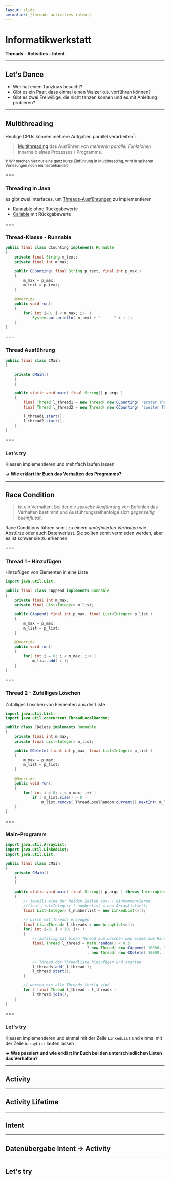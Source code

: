 ```yaml
---
layout: slide
permalink: /threads-activities-intent/
---
```


# Informatikwerkstatt
__Threads - Activities - Intent__

---

## Let's Dance

* Wer hat einen Tanzkurs besucht?
* Gibt es ein Paar, dass einmal einen Walzer o.ä. vorführen können?
* Gibt es zwei Freiwillige, die nicht tanzen können und es mit Anleitung probieren?

--- 

## Multithreading

Heutige CPUs können mehrere Aufgaben parallel verarbeiten<sup>1</sup>:

> [Multithreading](https://de.wikipedia.org/wiki/Multithreading) das Ausführen von _mehreren parallel Funktionen_ innerhalb eines Prozesses / Programms.

<small>1: Wir machen hier nur eine ganz kurze Einführung in Multithreading, wird in späteren Vorlesungen noch einmal behandelt</small>

===

### Threading in Java

es gibt zwei Interfaces, um [Threads-Ausführungen](https://www.baeldung.com/java-runnable-callable) zu implementieren
	
* [Runnable](https://docs.oracle.com/javase/10/docs/api/java/lang/Runnable.html) ohne Rückgabewerte
* [Callable](https://docs.oracle.com/javase/10/docs/api/java/util/concurrent/Callable.html) mit Rückgabewerte

===

### Thread-Klasse - Runnable

```java
public final class CCounting implements Runnable
{
    private final String m_text;
    private final int m_max;

    public CCounting( final String p_text, final int p_max )
    {
        m_max = p_max;
        m_text = p_text;
    }

    @Override
    public void run()
    {
        for( int i=0; i < m_max; i++ )
            System.out.println( m_text + "      " + i );
    }
}
```

===

### Thread Ausführung

```java
public final class CMain
{

    private CMain()
    {
    }

    public static void main( final String[] p_args )
    {
        final Thread l_thread1 = new Thread( new CCounting( "erster Thread", 10 ) );
        final Thread l_thread2 = new Thread( new CCounting( "zweiter Thread", 10 ) );

        l_thread1.start();
        l_thread2.start();
    }
}
```

===

### Let's try

Klassen implementieren und mehrfach laufen lassen 

__&rarr; Wie erklärt ihr Euch das Verhalten des Programms?__

---

## Race Condition

> ist ein Verhalten, bei der die _zeitliche Ausführung_ von Befehlen das Verhalten bestimmt und Ausführungsreihenfolge sich _gegenseitig beeinflusst_.

Race Conditions führen somit zu einem _undefinierten Verhalten_ wie Abstürze oder auch Datenverlust. Sie sollten somit vermieden werden, aber es ist schwer sie zu erkennen

===

### Thread 1 - Hinzufügen

Hinzufügen von Elementen in eine Liste

```java
import java.util.List;

public final class CAppend implements Runnable
{
    private final int m_max;
    private final List<Integer> m_list;

    public CAppend( final int p_max, final List<Integer> p_list )
    {
        m_max = p_max;
        m_list = p_list;
    }

    @Override
    public void run()
    {
        for( int i = 0; i < m_max; i++ )
            m_list.add( i );
    }
}
```

===

### Thread 2 - Zufälliges Löschen

Zufälliges Löschen von Elementen aus der Liste

```java
import java.util.List;
import java.util.concurrent.ThreadLocalRandom;

public class CDelete implements Runnable
{
    private final int m_max;
    private final List<Integer> m_list;

    public CDelete( final int p_max, final List<Integer> p_list )
    {
        m_max = p_max;
        m_list = p_list;
    }

    @Override
    public void run()
    {
        for( int i = 0; i < m_max; i++ )
            if ( m_list.size() > 0 )
                m_list.remove( ThreadLocalRandom.current().nextInt( m_list.size() ) );
    }
}
```

===

### Main-Programm

```java
import java.util.ArrayList;
import java.util.LinkedList;
import java.util.List;

public final class CMain
{
    private CMain()
    {
    }
    
    public static void main( final String[] p_args ) throws InterruptedException
    {
        // jeweils eine der beiden Zeilen aus- / einkommentieren
        //final List<Integer> l_numberlist = new ArrayList<>();
        final List<Integer> l_numberlist = new LinkedList<>();

        // Liste mit Threads erzeugen
        final List<Thread> l_threads = new ArrayList<>();
        for( int i=0; i < 10; i++ )
        {
            // zufällig mal einen Thread zum Löschen und einem zum Hinzufügen erzeugen
            final Thread l_thread = Math.random() < 0.5
                                    ? new Thread( new CAppend( 10000, l_numberlist ) )
                                    : new Thread( new CDelete( 10000, l_numberlist ) );

            // Thread der Threadliste hinzufügen und starten
            l_threads.add( l_thread );
            l_thread.start();
        }

        // warten bis alle Threads fertig sind
        for ( final Thread l_thread : l_threads )
            l_thread.join();
    }
}
```

===

### Let's try

Klassen implementieren und einmal mit der Zeile ```LinkedList``` und einmal mit der Zeile ```ArrayList``` laufen lassen 

__&rarr; Was passiert und wie erklärt Ihr Euch bei den unterschiedlichen Listen das Verhalten?__

---

## Activity

---

## Activity Lifetime

---

## Intent

---

## Datenübergabe Intent &rarr; Activity

---

## Let's try
